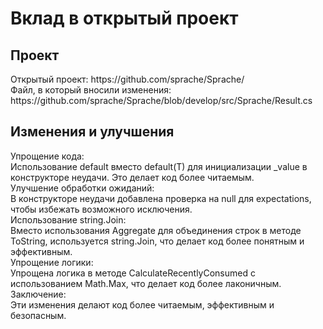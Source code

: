 <h1 align="left">Вклад в открытый проект</h1>

<h2 align="left">Проект</h2>
Открытый проект: https://github.com/sprache/Sprache/<br>
Файл, в который вносили изменения: https://github.com/sprache/Sprache/blob/develop/src/Sprache/Result.cs

<h2 align="left">Изменения и улучшения</h2>
Упрощение кода: <br>
Использование default вместо default(T) для инициализации _value в конструкторе неудачи. Это делает код более читаемым.<br>
Улучшение обработки ожиданий:<br>
В конструкторе неудачи добавлена проверка на null для expectations, чтобы избежать возможного исключения.<br>
Использование string.Join:<br>
Вместо использования Aggregate для объединения строк в методе ToString, используется string.Join, что делает код более понятным и эффективным.<br>
Упрощение логики:<br>
Упрощена логика в методе CalculateRecentlyConsumed с использованием Math.Max, что делает код более лаконичным.<br>
Заключение:<br>
Эти изменения делают код более читаемым, эффективным и безопасным.
